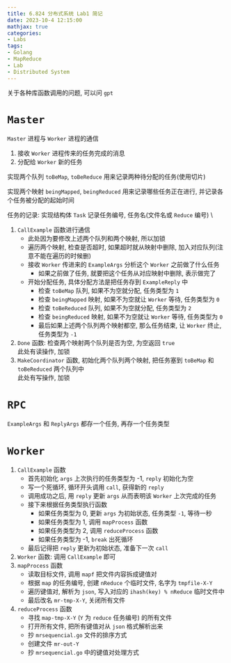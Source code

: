 ```yaml
---
title: 6.824 分布式系统 Lab1 简记
date: 2023-10-4 12:15:00
mathjax: true
categories:
- Labs
tags: 
- Golang
- MapReduce
- Lab
- Distributed System
---
```


关于各种库函数调用的问题, 可以问 `gpt`

# `Master` 

`Master` 进程与 `Worker` 进程的通信
1. 接收 `Worker` 进程传来的任务完成的消息
2. 分配给 `Worker` 新的任务

实现两个队列 `toBeMap`, `toBeReduce` 用来记录两种待分配的任务(使用切片) 

实现两个映射 `beingMapped`, `beingReduced` 用来记录哪些任务正在进行, 并记录各个任务被分配的起始时间

任务的记录: 实现结构体 `Task` 记录任务编号, 任务名(文件名或 `Reduce` 编号) \

1. `CallExample` 函数进行通信
    - 此处因为要修改上述两个队列和两个映射, 所以加锁
    - 遍历两个映射, 检查是否超时, 如果超时就从映射中删除, 加入对应队列(注意不能在遍历的时候删)
    - 接收 `Worker` 传进来的 `ExampleArgs` 分析这个 `Worker` 之前做了什么任务
        - 如果之前做了任务, 就要把这个任务从对应映射中删除, 表示做完了
    - 开始分配任务, 具体分配方法是把任务存到 `ExampleReply` 中
        - 检查 `toBeMap` 队列, 如果不为空就分配, 任务类型为 `1` 
        - 检查 `beingMapped` 映射, 如果不为空就让 `Worker` 等待, 任务类型为 `0`
        - 检查 `toBeReduced` 队列, 如果不为空就分配, 任务类型为 `2`
        - 检查 `beingReduced` 映射, 如果不为空就让 `Worker` 等待, 任务类型为 `0`
        - 最后如果上述两个队列两个映射都空, 那么任务结束, 让 `Worker` 终止, 任务类型为 `-1`
2. `Done` 函数: 检查两个映射两个队列是否为空, 为空返回 `true` \
    此处有读操作, 加锁
3. `MakeCoordinator` 函数, 初始化两个队列两个映射, 把任务塞到  `toBeMap` 和 `toBeReduced` 两个队列中 \
此处有写操作, 加锁

# `RPC` 

`ExampleArgs` 和 `ReplyArgs` 都存一个任务, 再存一个任务类型

# `Worker` 

1. `CallExample` 函数
    - 首先初始化 `args` 上次执行的任务类型为 -1,  `reply` 初始化为空 
    - 写一个死循环, 循环开头调用 `call`, 获得新的 `reply`
    - 调用成功之后, 用 `reply` 更新 `args` 从而表明该 `Worker` 上次完成的任务
    - 接下来根据任务类型执行函数
        - 如果任务类型为 0, 更新 `args` 为初始状态, 任务类型 `-1`, 等待一秒
        - 如果任务类型为 1, 调用 `mapProcess` 函数
        - 如果任务类型为 2, 调用 `reduceProcess` 函数
        - 如果任务类型为 -1, `break` 出死循环
    - 最后记得把 `reply` 更新为初始状态, 准备下一次 `call`
2. `Worker` 函数: 调用 `CallExample` 即可
3. `mapProcess` 函数
    - 读取目标文件, 调用 `mapf` 把文件内容拆成键值对
    - 根据 `map` 的任务编号, 创建 `nReduce` 个临时文件, 名字为 `tmpfile-X-Y`
    - 遍历键值对, 解析为 `json`, 写入对应的 `ihash(key) % nReduce` 临时文件中
    - 最后改名 `mr-tmp-X-Y`, 关闭所有文件
4. `reduceProcess` 函数
    - 寻找 `map-tmp-X-Y` (`Y` 为 `reduce` 任务编号) 的所有文件
    - 打开所有文件, 把所有键值对从 `json` 格式解析出来
    - 抄 `mrsequencial.go` 文件的排序方式
    - 创建文件 `mr-out-Y`
    - 抄 `mrsequencial.go` 中的键值对处理方式
